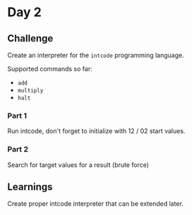 # Day 2

## Challenge

Create an interpreter for the `intcode` programming language. 

Supported commands so far:

- `add`
- `multiply`
- `halt`

### Part 1

Run intcode, don't forget to initialize with 12 / 02 start values.

### Part 2

Search for target values for a result (brute force)

## Learnings

Create proper intcode interpreter that can be extended later.